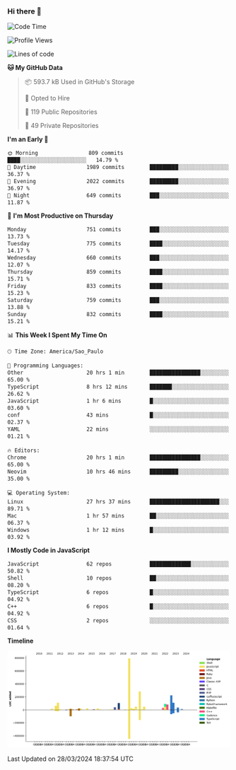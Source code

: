 ### Hi there 👋

<!--START_SECTION:waka-->
![Code Time](http://img.shields.io/badge/Code%20Time-5%2C799%20hrs%2021%20mins-blue)

![Profile Views](http://img.shields.io/badge/Profile%20Views-2-blue)

![Lines of code](https://img.shields.io/badge/From%20Hello%20World%20I%27ve%20Written-2.3%20million%20lines%20of%20code-blue)

**🐱 My GitHub Data** 

> 📦 593.7 kB Used in GitHub's Storage 
 > 
> 💼 Opted to Hire
 > 
> 📜 119 Public Repositories 
 > 
> 🔑 49 Private Repositories 
 > 
**I'm an Early 🐤** 

```text
🌞 Morning                809 commits         ████░░░░░░░░░░░░░░░░░░░░░   14.79 % 
🌆 Daytime                1989 commits        █████████░░░░░░░░░░░░░░░░   36.37 % 
🌃 Evening                2022 commits        █████████░░░░░░░░░░░░░░░░   36.97 % 
🌙 Night                  649 commits         ███░░░░░░░░░░░░░░░░░░░░░░   11.87 % 
```
📅 **I'm Most Productive on Thursday** 

```text
Monday                   751 commits         ███░░░░░░░░░░░░░░░░░░░░░░   13.73 % 
Tuesday                  775 commits         ████░░░░░░░░░░░░░░░░░░░░░   14.17 % 
Wednesday                660 commits         ███░░░░░░░░░░░░░░░░░░░░░░   12.07 % 
Thursday                 859 commits         ████░░░░░░░░░░░░░░░░░░░░░   15.71 % 
Friday                   833 commits         ████░░░░░░░░░░░░░░░░░░░░░   15.23 % 
Saturday                 759 commits         ███░░░░░░░░░░░░░░░░░░░░░░   13.88 % 
Sunday                   832 commits         ████░░░░░░░░░░░░░░░░░░░░░   15.21 % 
```


📊 **This Week I Spent My Time On** 

```text
🕑︎ Time Zone: America/Sao_Paulo

💬 Programming Languages: 
Other                    20 hrs 1 min        ████████████████░░░░░░░░░   65.00 % 
TypeScript               8 hrs 12 mins       ███████░░░░░░░░░░░░░░░░░░   26.62 % 
JavaScript               1 hr 6 mins         █░░░░░░░░░░░░░░░░░░░░░░░░   03.60 % 
conf                     43 mins             █░░░░░░░░░░░░░░░░░░░░░░░░   02.37 % 
YAML                     22 mins             ░░░░░░░░░░░░░░░░░░░░░░░░░   01.21 % 

🔥 Editors: 
Chrome                   20 hrs 1 min        ████████████████░░░░░░░░░   65.00 % 
Neovim                   10 hrs 46 mins      █████████░░░░░░░░░░░░░░░░   35.00 % 

💻 Operating System: 
Linux                    27 hrs 37 mins      ██████████████████████░░░   89.71 % 
Mac                      1 hr 57 mins        ██░░░░░░░░░░░░░░░░░░░░░░░   06.37 % 
Windows                  1 hr 12 mins        █░░░░░░░░░░░░░░░░░░░░░░░░   03.92 % 
```

**I Mostly Code in JavaScript** 

```text
JavaScript               62 repos            █████████████░░░░░░░░░░░░   50.82 % 
Shell                    10 repos            ██░░░░░░░░░░░░░░░░░░░░░░░   08.20 % 
TypeScript               6 repos             █░░░░░░░░░░░░░░░░░░░░░░░░   04.92 % 
C++                      6 repos             █░░░░░░░░░░░░░░░░░░░░░░░░   04.92 % 
CSS                      2 repos             ░░░░░░░░░░░░░░░░░░░░░░░░░   01.64 % 
```



**Timeline**

![Lines of Code chart](https://raw.githubusercontent.com/jampow/jampow/master/assets/bar_graph.png)


 Last Updated on 28/03/2024 18:37:54 UTC
<!--END_SECTION:waka-->
